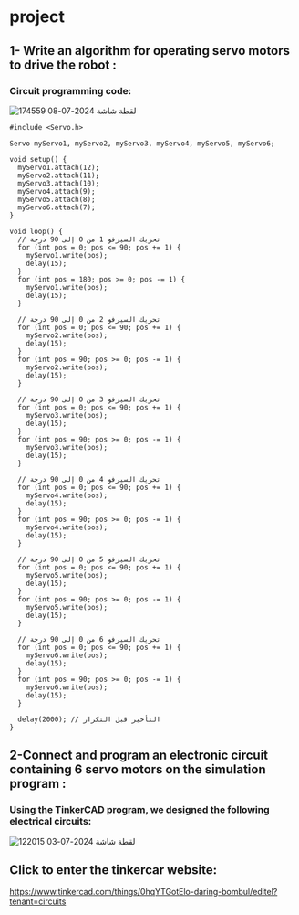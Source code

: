 # project
## 1- Write an algorithm for operating servo motors to drive the robot :
### Circuit programming code:
![لقطة شاشة 2024-07-08 174559](https://github.com/Ohood-Saleh2003/project/assets/173670281/04868f83-9995-49cb-8ade-8b8b5bfd1da1)
```
#include <Servo.h>

Servo myServo1, myServo2, myServo3, myServo4, myServo5, myServo6;

void setup() {
  myServo1.attach(12);
  myServo2.attach(11);
  myServo3.attach(10);
  myServo4.attach(9);
  myServo5.attach(8);
  myServo6.attach(7);
}

void loop() {
  // تحريك السيرفو 1 من 0 إلى 90 درجة
  for (int pos = 0; pos <= 90; pos += 1) {
    myServo1.write(pos);
    delay(15);
  }
  for (int pos = 180; pos >= 0; pos -= 1) {
    myServo1.write(pos);
    delay(15);
  }

  // تحريك السيرفو 2 من 0 إلى 90 درجة
  for (int pos = 0; pos <= 90; pos += 1) {
    myServo2.write(pos);
    delay(15);
  }
  for (int pos = 90; pos >= 0; pos -= 1) {
    myServo2.write(pos);
    delay(15);
  }

  // تحريك السيرفو 3 من 0 إلى 90 درجة
  for (int pos = 0; pos <= 90; pos += 1) {
    myServo3.write(pos);
    delay(15);
  }
  for (int pos = 90; pos >= 0; pos -= 1) {
    myServo3.write(pos);
    delay(15);
  }

  // تحريك السيرفو 4 من 0 إلى 90 درجة
  for (int pos = 0; pos <= 90; pos += 1) {
    myServo4.write(pos);
    delay(15);
  }
  for (int pos = 90; pos >= 0; pos -= 1) {
    myServo4.write(pos);
    delay(15);
  }

  // تحريك السيرفو 5 من 0 إلى 90 درجة
  for (int pos = 0; pos <= 90; pos += 1) {
    myServo5.write(pos);
    delay(15);
  }
  for (int pos = 90; pos >= 0; pos -= 1) {
    myServo5.write(pos);
    delay(15);
  }

  // تحريك السيرفو 6 من 0 إلى 90 درجة
  for (int pos = 0; pos <= 90; pos += 1) {
    myServo6.write(pos);
    delay(15);
  }
  for (int pos = 90; pos >= 0; pos -= 1) {
    myServo6.write(pos);
    delay(15);
  }

  delay(2000); // التأخير قبل التكرار
}
```
## 2-Connect and program an electronic circuit containing 6 servo motors on the simulation program :
### Using the TinkerCAD program, we designed the following electrical circuits:
![لقطة شاشة 2024-07-03 122015](https://github.com/Ohood-Saleh2003/project/assets/173670281/03579cec-e356-4425-a65e-1efa3abdfcf3)
## Click to enter the tinkercar website:
https://www.tinkercad.com/things/0hqYTGotElo-daring-bombul/editel?tenant=circuits

